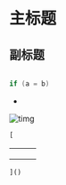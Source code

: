 # 主标题

## 副标题

```html

```

```c++
if (a = b)
```

- 





![timg](C:\Users\Administrator\Downloads\timg.jpg)



`[`

|      |      |      |
| ---- | ---- | ---- |
|      |      |      |
|      |      |      |
|      |      |      |

`]()`